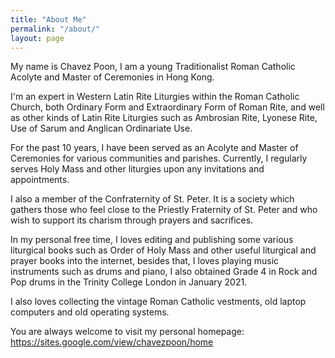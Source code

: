 ```yaml
---
title: "About Me"
permalink: "/about/"
layout: page
---
```


My name is Chavez Poon, I am a young Traditionalist Roman Catholic Acolyte and Master of Ceremonies in Hong Kong.

I'm an expert in Western Latin Rite Liturgies within the Roman Catholic Church, both Ordinary Form and Extraordinary Form of Roman Rite, and well as other kinds of Latin Rite Liturgies such as Ambrosian Rite, Lyonese Rite, Use of Sarum and Anglican Ordinariate Use.

For the past 10 years,  I have been served as an Acolyte and Master of Ceremonies for various communities and parishes. Currently, I regularly serves Holy Mass and other liturgies upon any invitations and appointments.

I also a member of the Confraternity of St. Peter. It is a society which gathers those who feel close to the Priestly Fraternity of St. Peter and who wish to support its charism through prayers and sacrifices.

In my personal free time, I loves editing and publishing some various liturgical books such as Order of Holy Mass and other useful liturgical and prayer books into the internet, besides that, I loves playing music instruments such as drums and piano, I also obtained Grade 4 in Rock and Pop drums in the Trinity College London in January 2021.

I also loves collecting the vintage Roman Catholic vestments, old laptop computers and old operating systems.

You are always welcome to visit my personal homepage: https://sites.google.com/view/chavezpoon/home
